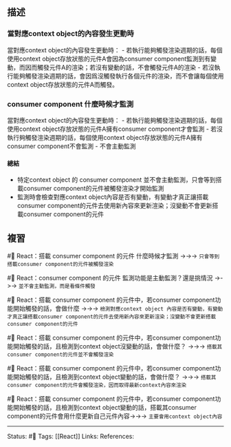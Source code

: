 ## 描述



### 當對應context object的內容發生更動時
當對應context object的內容發生更動時：
	- 若執行能夠觸發渲染週期的話，每個使用context object存放狀態的元件A會因為consumer component監測到有變動，而因而觸發元件A的渲染；若沒有變動的話，不會觸發元件A的渲染
	- 若沒執行能夠觸發渲染週期的話，會因爲沒觸發執行各個元件的渲染，而不會讓每個使用context object存放狀態的元件A而觸發。

### consumer component 什麼時候才監測

當對應context object的內容發生更動時：
	- 若執行能夠觸發渲染週期的話，每個使用context object存放狀態的元件A擁有consumer component才會監測
	- 若沒執行夠觸發渲染週期的話，每個使用context object存放狀態的元件A擁有consumer component不會監測
	- 不會主動監測

#### 總結
- 特定context object 的 consumer component 並不會主動監測，只會等到搭載consumer component的元件被觸發渲染才開始監測
- 監測時會檢查對應context object內容是否有變動，有變動才真正讓搭載consumer component的元件去使用新內容來更新渲染；沒變動不會更新搭載consumer component的元件

## 複習
#🧠 React：搭載 consumer component 的元件 什麼時候才監測 ->->-> `只會等到搭載consumer component的元件被觸發渲染`
<!--SR:!2023-01-24,73,250-->

#🧠 React：consumer component 的元件 監測功能是主動監測？還是挑情況 ->->-> `並不會主動監測，而是看條件觸發`
<!--SR:!2023-01-25,74,250-->

#🧠 React：搭載 consumer component 的元件中，若consumer component功能開始觸發的話，會做什麼 ->->-> `檢測對應context object 內容是否有變動，有變動才真正讓搭載consumer component的元件去使用新內容來更新渲染；沒變動不會更新搭載consumer component的元件`
<!--SR:!2023-01-25,74,250-->

#🧠 React：搭載 consumer component 的元件中，若consumer component功能開始觸發的話，且檢測到context object沒變動的話，會做什麼？ ->->-> `搭載其consumer component的元件並不會觸發渲染`
<!--SR:!2023-01-25,74,250-->

#🧠 React：搭載 consumer component 的元件中，若consumer component功能開始觸發的話，且檢測到context object變動的話，會做什麼？ ->->-> `搭載其consumer component的元件會觸發渲染，因而取得最新context內容來渲染`
<!--SR:!2023-01-25,74,250-->

#🧠 React：搭載 consumer component 的元件中，若consumer component功能開始觸發的話，且檢測到context object變動的話，搭載其consumer component的元件會用什麼更新自己元件內容->->-> `主要會用context object內容`
<!--SR:!2023-01-25,74,250-->


---
Status: #🌱 
Tags:
[[React]]
Links:
References: